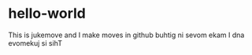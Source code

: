 # hello-world
This is jukemove and I make moves in github
buhtig ni sevom ekam I dna evomekuj si sihT
